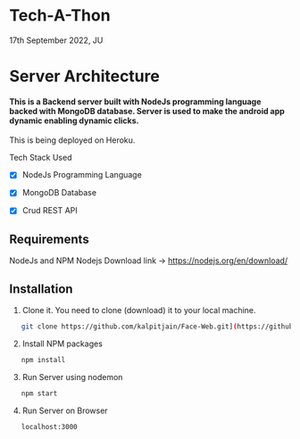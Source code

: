 # Tech-A-Thon
17th September 2022, JU

# Server Architecture
#### This is a Backend server built with NodeJs programming language backed with MongoDB database. Server is used to make the android app dynamic enabling dynamic clicks.
This is being deployed on Heroku.

Tech Stack Used
- [X]  NodeJs Programming Language
- [X]  MongoDB Database
- [X]  Crud REST API


## Requirements
NodeJs and  NPM
Nodejs Download link -> https://nodejs.org/en/download/



## Installation

1. Clone it.
You need to clone (download) it to your local machine.

```bash
   git clone https://github.com/kalpitjain/Face-Web.git](https://github.com/khushbooag4/Tech-A-Thon.git
```

2. Install NPM packages

```bash
   npm install
```
3. Run Server using nodemon

```bash
   npm start
```
4. Run Server on Browser

```bash
   localhost:3000
```
